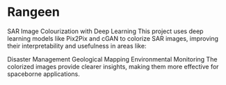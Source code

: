 # Rangeen
SAR Image Colourization with Deep Learning
This project uses deep learning models like Pix2Pix and cGAN to colorize SAR images, improving their interpretability and usefulness in areas like:

Disaster Management
Geological Mapping
Environmental Monitoring
The colorized images provide clearer insights, making them more effective for spaceborne applications.